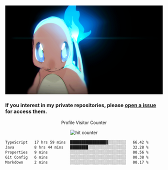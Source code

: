 [gif]: https://raw.githubusercontent.com/uysalserkan/uysalserkan/master/charmander-2.gif

![gif]

### If you interest in my private repositories, please [open a issue](https://github.com/uysalserkan/uysalserkan/issues) for access them.


<div align="center">
<p>Profile Visitor Counter</p>
<img src="https://profile-counter.glitch.me/uysalserkan/count.svg" alt="hit counter" align="center">
</div>

<!--START_SECTION:waka-->
```text
TypeScript   17 hrs 59 mins  ████████████████▓░░░░░░░░   66.42 % 
Java         8 hrs 44 mins   ████████░░░░░░░░░░░░░░░░░   32.28 % 
Properties   9 mins          ░░░░░░░░░░░░░░░░░░░░░░░░░   00.56 % 
Git Config   6 mins          ░░░░░░░░░░░░░░░░░░░░░░░░░   00.38 % 
Markdown     2 mins          ░░░░░░░░░░░░░░░░░░░░░░░░░   00.17 % 
```
<!--END_SECTION:waka-->
